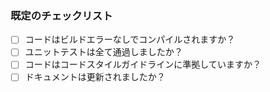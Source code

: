 ### 既定のチェックリスト

- [ ] コードはビルドエラーなしでコンパイルされますか？
- [ ] ユニットテストは全て通過しましたか？
- [ ] コードはコードスタイルガイドラインに準拠していますか？
- [ ] ドキュメントは更新されましたか？
